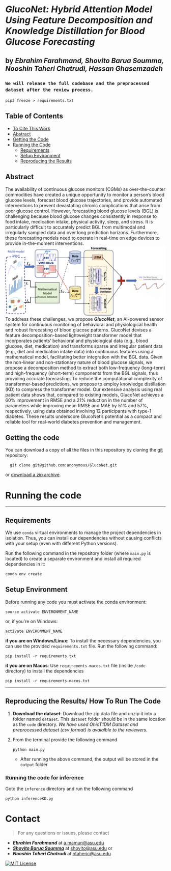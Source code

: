 # *GlucoNet: Hybrid Attention Model Using Feature Decomposition and Knowledge Distillation for Blood Glucose Forecasting*

by
***Ebrahim Farahmand, Shovito Barua Soumma, Nooshin Taheri Chatrudi, Hassan Ghasemzadeh***
---

### `We will release the full codebase and the preprocessed dataset after the review process.`

```
pip3 freeze > requirements.txt
```


## Table of Contents
- [To Cite This Work](#to-cite-this-work)
- [Abstract](#abstract)
- [Getting the Code](#getting-the-code)
- [Running the Code](#running-the-code)
  - [Requirements](#requirements)
  - [Setup Environment](#setup-environment)
  - [Reproducing the Results](#reproducing-the-results)




## Abstract
The availability of continuous glucose monitors (CGMs) as over-the-counter commodities have created a unique opportunity to monitor a person’s blood glucose levels, forecast blood glucose trajectories, and provide automated interventions to prevent devastating chronic complications that
arise from poor glucose control. However, forecasting blood glucose levels (BGL) is challenging because blood glucose  changes consistently in response to food intake, medication  intake, physical activity, sleep, and stress. It is particularly
difficult to accurately predict BGL from multimodal and irregularly sampled data and over long prediction horizons.
Furthermore, these forecasting models need to operate in real-time on edge devices to provide in-the-moment interventions. ![](manuscript-supplementary/method.png) To address these challenges, we propose ***GlucoNet***, an AI-powered sensor system for continuous monitoring
of behavioral and physiological health and robust forecasting of blood glucose patterns. GlucoNet devises a feature
decomposition-based lightweight transformer model that incorporates patients’ behavioral and physiological data (e.g.,
blood glucose, diet, medication) and transforms sparse and  irregular patient data (e.g., diet and medication intake data) into continuous features using a mathematical model, facilitating better integration with the BGL data. Given the
non-linear and non-stationary nature of blood glucose signals, we propose a decomposition method to extract both
low-frequency (long-term) and high-frequency (short-term) components from the BGL signals, thus providing accurate forecasting. To reduce the computational complexity of
transformer-based predictions, we propose to employ knowledge distillation (KD) to compress the transformer model.
Our extensive analysis using real patient data shows that, compared to existing models, GlucoNet achieves a 60% improvement in RMSE and a 21% reduction in the number
of parameters while improving mean RMSE and MAE by  51% and 57%, respectively, using data obtained involving
12 participants with type-1 diabetes. These results underscore GlucoNet’s potential as a compact and reliable tool for
real-world diabetes prevention and management.

## Getting the code

You can download a copy of all the files in this repository by cloning the
[git](https://github.com/anonymous/GlucoNet) repository:
  ```
    git clone git@github.com:anonymous/GlucoNet.git
  ```
or [download a zip archive](https://github.com/anonymous/GlucoNet/archive/master.zip).

# Running the code

-----
## Requirements
We use `conda` virtual environments to manage the project dependencies in
isolation.
Thus, you can install our dependencies without causing conflicts with your
setup (even with different Python versions).

Run the following command in the repository folder (where `main.py`
is located) to create a separate environment and install all required
dependencies in it:
    
    conda env create

[//]: # (## Reproducing the results)
## Setup Environment
Before running any code you must activate the conda environment:
    
    source activate ENVIRONMENT_NAME

or, if you're on Windows:

    activate ENVIRONMENT_NAME
**if you are on Windows/Linux:** To install the necessary dependencies, you can use the provided `requirements.txt` file. Run the following command:

    pip install -r requirements.txt
**if you are on Macos**: Use `requirements-macos.txt` file (inside `/code` directory)  to install the dependencies

    pip install -r requirements-macos.txt

----
## Reproducing the Results/ How To Run The Code
1. **Download the dataset**:
   Download the zip data file and unzip it into a folder named `dataset`. This `dataset` folder should be in the same location as the `code` directory.
   _We have used OhioT1DM Dataset and preprocessed dataset (csv format) is avaialble to the reviewers._

2. From the terminal provide the following command
    ```
    python main.py 
    ```
    * After running the above command, the output will be stored in the `output` folder

### Running the code for inference

Goto the `inference` directory and run the following command

    python inferenceKD.py


# Contact
>For any questions or issues, please contact 
* ***Ebrahim Farahmand*** at [a.mamun@asu.edu](efarahma@asu.edu)
* ***[Shovito Barua Soumma](https://www.shovitobarua.com)*** at [shovito@asu.edu](shovito@asu.edu) or 
* ***Nooshin Taheri Chatrudi*** at [ntaheric@asu.edu](ntaheric@asu.edu)



[![MIT License](https://img.shields.io/badge/License-MIT-green.svg)](LICENSE)